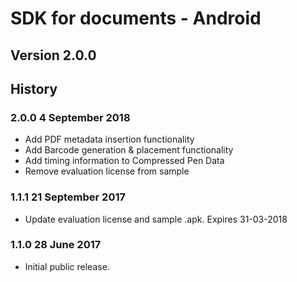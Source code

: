 # SDK for documents - Android

## Version 2.0.0

## History

### 2.0.0   4 September 2018
  * Add PDF metadata insertion functionality
  * Add Barcode generation & placement functionality
  * Add timing information to Compressed Pen Data 
  * Remove evaluation license from sample

### 1.1.1   21 September 2017
  * Update evaluation license and sample .apk. Expires 31-03-2018
  
### 1.1.0   28 June 2017
  * Initial public release.
